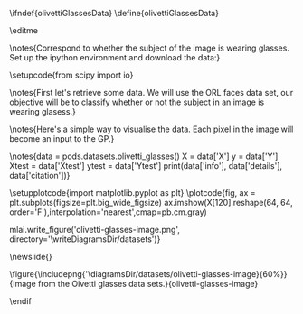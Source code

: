 \ifndef{olivettiGlassesData}
\define{olivettiGlassesData}

\editme

\notes{Correspond to whether the subject of the image is wearing glasses.
Set up the ipython environment and download the data:}

\setupcode{from scipy import io}

\notes{First let's retrieve some data. We will use the ORL faces data
set, our objective will be to classify whether or not the subject in
an image is wearing glasess.}

\notes{Here's a simple way to visualise the data. Each pixel in the
image will become an input to the GP.}

\notes{data = pods.datasets.olivetti_glasses()
X = data['X']
y = data['Y']
Xtest = data['Xtest']
ytest = data['Ytest']
print(data['info'], data['details'], data['citation'])}


\setupplotcode{import matplotlib.pyplot as plt}
\plotcode{fig, ax = plt.subplots(figsize=plt.big_wide_figsize)
ax.imshow(X[120].reshape(64, 64, order='F'),interpolation='nearest',cmap=pb.cm.gray)

mlai.write_figure('olivetti-glasses-image.png', directory='\writeDiagramsDir/datasets')}

\newslide{}

\figure{\includepng{'\diagramsDir/datasets/olivetti-glasses-image}{60%}}{Image from the Oivetti glasses data sets.}{olivetti-glasses-image}


\endif
